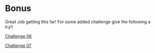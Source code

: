 # Bonus

Great Job getting this far!  For some added challenge give the following a try!!



[Challenge 06](docs/ds-challenge-06.md)

[Challenge 07](docs/ds-challenge-07.md)
